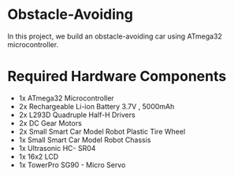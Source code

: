 # Obstacle-Avoiding
In this project, we build an obstacle-avoiding car using ATmega32 microcontroller.

# Required Hardware Components
- 1x ATmega32 Microcontroller
- 2x Rechargeable Li-ion Battery 3.7V , 5000mAh
- 2x L293D Quadruple Half-H Drivers
- 2x DC Gear Motors
- 2x Small Smart Car Model Robot Plastic Tire Wheel
- 1x Small Smart Car Model Robot Chassis
- 1x Ultrasonic HC- SR04
- 1x 16x2 LCD
- 1x TowerPro SG90 - Micro Servo
